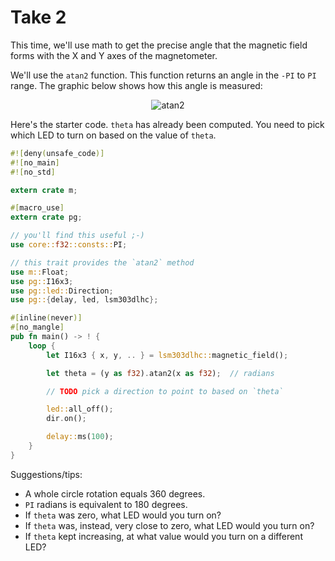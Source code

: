 # Take 2

This time, we'll use math to get the precise angle that the magnetic field forms
with the X and Y axes of the magnetometer.

We'll use the `atan2` function. This function returns an angle in the `-PI` to
`PI` range. The graphic below shows how this angle is measured:

<p align="center">
<img title="atan2" src="https://upload.wikimedia.org/wikipedia/commons/0/03/Atan2_60.svg">
</p>

Here's the starter code. `theta` has already been computed. You need to pick
which LED to turn on based on the value of `theta`.

``` rust
#![deny(unsafe_code)]
#![no_main]
#![no_std]

extern crate m;

#[macro_use]
extern crate pg;

// you'll find this useful ;-)
use core::f32::consts::PI;

// this trait provides the `atan2` method
use m::Float;
use pg::I16x3;
use pg::led::Direction;
use pg::{delay, led, lsm303dlhc};

#[inline(never)]
#[no_mangle]
pub fn main() -> ! {
    loop {
        let I16x3 { x, y, .. } = lsm303dlhc::magnetic_field();

        let theta = (y as f32).atan2(x as f32);  // radians

        // TODO pick a direction to point to based on `theta`

        led::all_off();
        dir.on();

        delay::ms(100);
    }
}
```

Suggestions/tips:

- A whole circle rotation equals 360 degrees.
- `PI` radians is equivalent to 180 degrees.
- If `theta` was zero, what LED would you turn on?
- If `theta` was, instead, very close to zero, what LED would you turn on?
- If `theta` kept increasing, at what value would you turn on a different LED?
